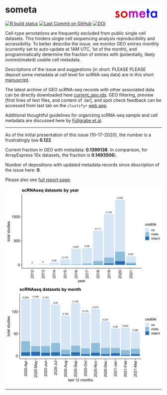 
# someta <img src="man/figures/logo.png" align="right" width="34%">

<!-- badges: start -->

[![R build
status](https://github.com/rnabioco/someta/workflows/Query/badge.svg)](https://github.com/rnabioco/someta/actions)
[![Last Commit on
GitHub](https://img.shields.io/badge/Last%20Run-04--14--2021-brightgreen)](https://rnabioco.github.io/someta/articles/get_geo.html)
[![DOI](https://zenodo.org/badge/DOI/10.5281/zenodo.4686053.svg)](https://doi.org/10.5281/zenodo.4686053)
<!-- badges: end -->

Cell-type annotations are frequently excluded from public single cell
datasets. This hinders single cell sequencing analysis reproducibility
and accessibility. To better describe the issue, we monitor GEO entries
monthly (currently set to auto-update at 1AM UTC, 1st of the month), and
programmatically determine the fraction of entries with (potentially,
likely overestimated) usable cell metadata.

Descriptions of the issue and suggestions (in short: PLEASE PLEASE
deposit some metadata at cell level for scRNA-seq data) are in this
short
[manuscript](https://www.biorxiv.org/content/10.1101/2020.11.20.391920v1).

The latest archive of GEO scRNA-seq records with other associated data
can be directly downloaded here
[current\_geo.rds](https://github.com/rnabioco/someta/raw/master/inst/extdata/current_geo.rds).
GEO filtering, preview \[first lines of text files, and content of
.tar\], and spot check feedback can be accessed from last tab on the
`clustifyr` [web
app](https://raysinensis.shinyapps.io/clustifyr-web-app/?tab=someta).

Additional thoughtful guidelines for organizing scRNA-seq sample and
cell metadata are discussed here by [Füllgrabe et
al](https://www.nature.com/articles/s41587-020-00744-z).

-----

As of the initial presentation of this issue (10–17–2020), the number is
a frustratingly low **0.122**.

Current fraction in GEO with metadata: **0.1399138**. In comparison, for
ArrayExpress 10x datasets, the fraction is **0.1493506**).

Number of depositions with updated metadata records since description of
the issue here: **0**.

Please also see [full report
page](https://rnabioco.github.io/someta/articles/get_geo.html).

![](man/figures/frac-1.png)<!-- -->![](man/figures/frac-2.png)<!-- -->

-----

